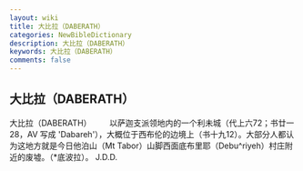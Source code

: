 ```yaml
---
layout: wiki
title: 大比拉（DABERATH）
categories: NewBibleDictionary
description: 大比拉（DABERATH）
keywords: 大比拉（DABERATH）
comments: false
---
```


## 大比拉（DABERATH）



大比拉（DABERATH）
　　以萨迦支派领地内的一个利未城（代上六72；书廿一28，AV 写成 'Dabareh'），大概位于西布伦的边境上（书十九12）。大部分人都认为这地方就是今日他泊山（Mt Tabor）山脚西面底布里耶（Debu^riyeh）村庄附近的废墟。（*底波拉）。
J.D.D.




